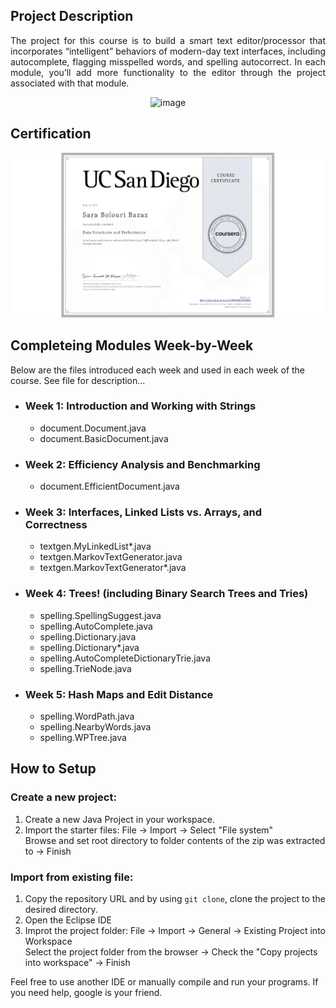 
## Project Description
<p align="justify">
The project for this course is to build a smart text editor/processor that incorporates “intelligent” behaviors of modern-day text interfaces, including autocomplete, flagging misspelled words, and spelling autocorrect.  In each module, you’ll add more functionality to the editor through the project associated with that module.
<div align="center">
	
![image](https://github.com/SaraBolouriB/textEditor/assets/45979215/29c1c091-a3df-4df5-ac85-03e34217e0a5)
</div>

</p>

## Certification
<div align="center">
	
![DSP](DSP.jpeg)
</div>

## Completeing Modules Week-by-Week
Below are the files introduced each week and used in each week of the course. See file for description...

- ### Week 1: Introduction and Working with Strings
	- document.Document.java
	- document.BasicDocument.java

- ### Week 2: Efficiency Analysis and Benchmarking
	- document.EfficientDocument.java

- ### Week 3: Interfaces, Linked Lists vs. Arrays, and Correctness
	- textgen.MyLinkedList*.java
	- textgen.MarkovTextGenerator.java
	- textgen.MarkovTextGenerator*.java

- ### Week 4: Trees! (including Binary Search Trees and Tries)
	- spelling.SpellingSuggest.java
	- spelling.AutoComplete.java
	- spelling.Dictionary.java
	- spelling.Dictionary*.java
	- spelling.AutoCompleteDictionaryTrie.java
	- spelling.TrieNode.java

- ### Week 5: Hash Maps and Edit Distance
	- spelling.WordPath.java
	- spelling.NearbyWords.java
	- spelling.WPTree.java

## How to Setup
<p align="justify">

### Create a new project:
1. Create a new Java Project in your workspace.
2. Import the starter files:
   File -> Import -> Select "File system" <br/>
   Browse and set root directory to folder contents of the zip was extracted to -> Finish

### Import from existing file:
1. Copy the repository URL and by using `git clone`, clone the project to the desired directory.
2. Open the Eclipse IDE
3. Improt the project folder:
   File -> Import -> General -> Existing Project into Workspace <br/>
   Select the project folder from the browser -> Check the "Copy projects into workspace" -> Finish
	
Feel free to use another IDE or manually compile and run your programs. If you need help, google is your friend.
</p>
